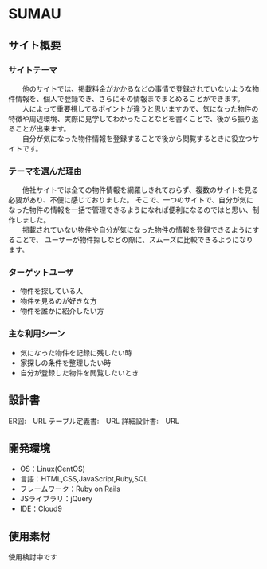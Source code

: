 # SUMAU

## サイト概要

### サイトテーマ
&emsp;　他のサイトでは、掲載料金がかかるなどの事情で登録されていないような物件情報を、個人で登録でき、さらにその情報までまとめることができます。<br>
&emsp;　人によって重要視してるポイントが違うと思いますので、気になった物件の特徴や周辺環境、実際に見学してわかったことなどを書くことで、後から振り返ることが出来ます。<br>
&emsp;　自分が気になった物件情報を登録することで後から閲覧するときに役立つサイトです。<br>


### テーマを選んだ理由
&emsp;　他社サイトでは全ての物件情報を網羅しきれておらず、複数のサイトを見る必要があり、不便に感じておりました。
そこで、一つのサイトで、自分が気になった物件の情報を一括で管理できるようになれば便利になるのではと思い、制作しました。<br>
&emsp;　掲載されていない物件や自分が気になった物件の情報を登録できるようにすることで、
ユーザーが物件探しなどの際に、スムーズに比較できるようになります。

### ターゲットユーザ
- 物件を探している人
- 物件を見るのが好きな方
- 物件を誰かに紹介したい方

### 主な利用シーン
- 気になった物件を記録に残したい時
- 家探しの条件を整理したい時
- 自分が登録した物件を閲覧したいとき

## 設計書
ER図:　URL
テーブル定義書:　URL
詳細設計書:　URL

## 開発環境
- OS：Linux(CentOS)
- 言語：HTML,CSS,JavaScript,Ruby,SQL
- フレームワーク：Ruby on Rails
- JSライブラリ：jQuery
- IDE：Cloud9

## 使用素材
使用検討中です